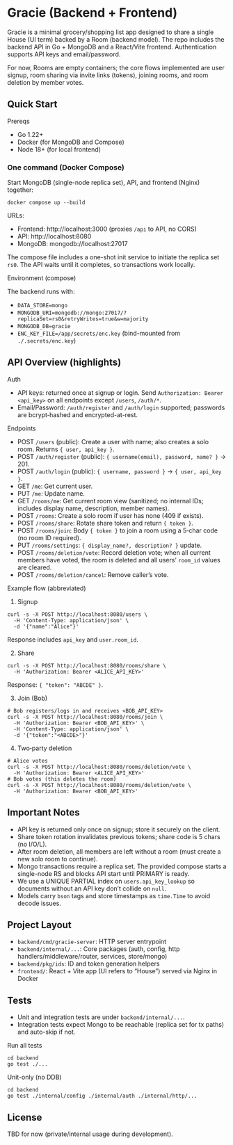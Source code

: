 # Gracie (Backend + Frontend)

Gracie is a minimal grocery/shopping list app designed to share a single House (UI term) backed by a Room (backend model). The repo includes the backend API in Go + MongoDB and a React/Vite frontend. Authentication supports API keys and email/password.

For now, Rooms are empty containers; the core flows implemented are user signup, room sharing via invite links (tokens), joining rooms, and room deletion by member votes.

## Quick Start

Prereqs
- Go 1.22+
- Docker (for MongoDB and Compose)
- Node 18+ (for local frontend)

### One command (Docker Compose)

Start MongoDB (single-node replica set), API, and frontend (Nginx) together:

```
docker compose up --build
```

URLs:
- Frontend: http://localhost:3000 (proxies `/api` to API, no CORS)
- API: http://localhost:8080
- MongoDB: mongodb://localhost:27017

The compose file includes a one-shot init service to initiate the replica set `rs0`. The API waits until it completes, so transactions work locally.

Environment (compose)

The backend runs with:
- `DATA_STORE=mongo`
- `MONGODB_URI=mongodb://mongo:27017/?replicaSet=rs0&retryWrites=true&w=majority`
- `MONGODB_DB=gracie`
- `ENC_KEY_FILE=/app/secrets/enc.key` (bind-mounted from `./.secrets/enc.key`)

## API Overview (highlights)

Auth
- API keys: returned once at signup or login. Send `Authorization: Bearer <api_key>` on all endpoints except `/users`, `/auth/*`.
- Email/Password: `/auth/register` and `/auth/login` supported; passwords are bcrypt‑hashed and encrypted-at-rest.

Endpoints
- POST `/users` (public): Create a user with name; also creates a solo room. Returns `{ user, api_key }`.
- POST `/auth/register` (public): `{ username(email), password, name? }` → 201.
- POST `/auth/login` (public): `{ username, password }` → `{ user, api_key }`.
- GET `/me`: Get current user.
- PUT `/me`: Update name.
- GET `/rooms/me`: Get current room view (sanitized; no internal IDs; includes display name, description, member names).
- POST `/rooms`: Create a solo room if user has none (409 if exists).
- POST `/rooms/share`: Rotate share token and return `{ token }`.
- POST `/rooms/join`: Body `{ token }` to join a room using a 5‑char code (no room ID required).
- PUT `/rooms/settings`: `{ display_name?, description? }` update.
- POST `/rooms/deletion/vote`: Record deletion vote; when all current members have voted, the room is deleted and all users’ `room_id` values are cleared.
- POST `/rooms/deletion/cancel`: Remove caller’s vote.

Example flow (abbreviated)
1) Signup
```
curl -s -X POST http://localhost:8080/users \
  -H 'Content-Type: application/json' \
  -d '{"name":"Alice"}'
```
Response includes `api_key` and `user.room_id`.

2) Share
```
curl -s -X POST http://localhost:8080/rooms/share \
  -H 'Authorization: Bearer <ALICE_API_KEY>'
```
Response: `{ "token": "ABCDE" }`.

3) Join (Bob)
```
# Bob registers/logs in and receives <BOB_API_KEY>
curl -s -X POST http://localhost:8080/rooms/join \
  -H 'Authorization: Bearer <BOB_API_KEY>' \
  -H 'Content-Type: application/json' \
  -d '{"token":"<ABCDE>"}'
```

4) Two‑party deletion
```
# Alice votes
curl -s -X POST http://localhost:8080/rooms/deletion/vote \
  -H 'Authorization: Bearer <ALICE_API_KEY>'
# Bob votes (this deletes the room)
curl -s -X POST http://localhost:8080/rooms/deletion/vote \
  -H 'Authorization: Bearer <BOB_API_KEY>'
```

## Important Notes
- API key is returned only once on signup; store it securely on the client.
- Share token rotation invalidates previous tokens; share code is 5 chars (no I/O/L).
 - After room deletion, all members are left without a room (must create a new solo room to continue).
- Mongo transactions require a replica set. The provided compose starts a single-node RS and blocks API start until PRIMARY is ready.
- We use a UNIQUE PARTIAL index on `users.api_key_lookup` so documents without an API key don’t collide on `null`.
- Models carry `bson` tags and store timestamps as `time.Time` to avoid decode issues.

## Project Layout
- `backend/cmd/gracie-server`: HTTP server entrypoint
- `backend/internal/...`: Core packages (auth, config, http handlers/middleware/router, services, store/mongo)
- `backend/pkg/ids`: ID and token generation helpers
- `frontend/`: React + Vite app (UI refers to “House”) served via Nginx in Docker

## Tests
- Unit and integration tests are under `backend/internal/...`.
- Integration tests expect Mongo to be reachable (replica set for tx paths) and auto-skip if not.

Run all tests
```
cd backend
go test ./...
```

Unit-only (no DDB)
```
cd backend
go test ./internal/config ./internal/auth ./internal/http/...
```

## License
TBD for now (private/internal usage during development).
